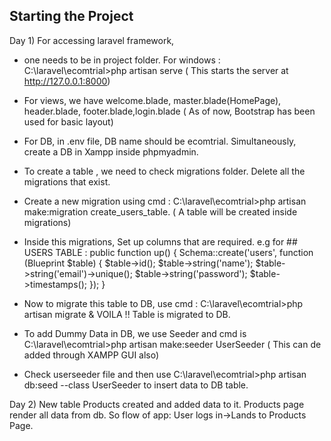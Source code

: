 
## Starting the Project

 Day 1) For accessing laravel framework,
-  one needs to be in project folder. For windows : C:\laravel\ecomtrial>php artisan serve ( This starts the server at http://127.0.0.1:8000)
-  For views, we have welcome.blade, master.blade(HomePage), header.blade, footer.blade,login.blade ( As of now, Bootstrap has been used for basic layout)
 
-  For DB, in .env file, DB name should be ecomtrial. Simultaneously, create a DB in Xampp inside phpmyadmin.
-  To create a table , we need to check migrations folder. Delete all the migrations that exist.
-  Create a new migration using cmd : C:\laravel\ecomtrial>php artisan make:migration create_users_table. ( A table will be created inside migrations)
-  Inside this migrations, Set up columns that are required. e.g for ## USERS TABLE :  public function up()
    {
        Schema::create('users', function (Blueprint $table) {
            $table->id();
            $table->string('name');
            $table->string('email')->unique();
            $table->string('password');
            $table->timestamps();
        });
    }


- Now to migrate this table to DB, use cmd : C:\laravel\ecomtrial>php artisan migrate  & VOILA !! Table is migrated to DB.
- To add Dummy Data in DB, we use Seeder and cmd is C:\laravel\ecomtrial>php artisan make:seeder UserSeeder ( This can de added through XAMPP GUI also)
- Check userseeder file and then use C:\laravel\ecomtrial>php artisan db:seed --class UserSeeder  to insert data to DB table.


Day 2) New table Products created and added data to it. Products page render all data from db. So flow of app: User logs in->Lands to Products Page.
